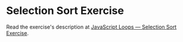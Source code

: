 
# Selection Sort Exercise

Read the exercise's description at [JavaScript Loops — Selection Sort Exercise](https://www.codeguage.com/courses/js/loops-selection-sort-exercise).
